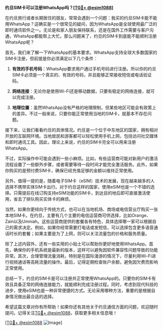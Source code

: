 **约旦SIM卡可以注册WhatsApp吗？[[TG💪+ @esim1088](https://t.me/s/esim1088)]**

在约旦旅行或者长期居住的朋友，常常会遇到一个问题：我买的约旦SIM卡能不能用WhatsApp？这确实是一个很常见的疑问，因为WhatsApp是全球使用最广泛的即时通讯软件之一。无论是和家人朋友保持联系，还是在国外工作需要与客户沟通，WhatsApp都能帮上大忙。那么问题来了，约旦的SIM卡到底能不能顺利注册WhatsApp呢？

首先，我们来了解一下WhatsApp的基本要求。WhatsApp支持全球大多数国家的SIM卡注册，但前提是你必须满足以下几个条件：

1. **有效的手机号码**：WhatsApp要求用户通过手机号码进行注册。所以你的约旦SIM卡必须是一个真实的、有效的号码，并且能够正常接收短信或电话验证码。

2. **网络连接**：无论你是使用Wi-Fi还是移动数据，只要有稳定的网络连接，就可以完成注册。

3. **地理位置**：虽然WhatsApp没有严格的地理限制，但某些地区可能会有政策上的差异。不过一般来说，只要你能正常使用当地的SIM卡，就基本不存在问题。

接下来，让我们看看约旦的具体情况。约旦是一个位于中东地区的国家，拥有相对开放的互联网环境。当地居民和游客都可以轻松使用手机上网，包括访问社交媒体和即时通讯工具。因此，理论上来说，约旦的SIM卡完全可以用来注册WhatsApp。

不过，实际操作中可能会遇到一些小麻烦。比如，有些运营商可能对新用户的激活流程设置了一些额外步骤，或者需要等待一段时间才能完全激活服务。此外，如果你购买的是预付费SIM卡，确保已经充值足够的金额以维持正常使用。

另外，值得一提的是，随着电子SIM卡（eSIM）技术的发展，现在越来越多的人选择不携带实体SIM卡出行。对于约旦这样的国家，使用eSIM也是一个不错的选择。只需提前在线订购支持eSIM功能的SIM卡，到达目的地后即可直接激活使用，省去了排队购买实体卡的麻烦。

当然，如果你更倾向于传统方式，也可以在当地机场、商场或电信营业厅购买一张本地SIM卡。在约旦，主要有几个主要的电信运营商可供选择，比如Orange、Zain以及Umniah。这些运营商提供的套餐各有特色，具体选择哪一家可以根据自己的需求决定。例如，如果你经常需要打电话或发短信，可以选择包含更多语音通话时长的套餐；如果主要是为了上网，则可以关注流量包的价格和服务质量。

除了上述内容外，还有一些实用的小贴士可以帮助你更好地使用WhatsApp。首先，确保你的手机系统是最新的版本，这样可以避免因软件兼容性问题导致的功能异常。其次，合理管理流量消耗，特别是在国际漫游的情况下，尽量利用Wi-Fi进行视频通话等高耗流量的操作。最后，记得定期检查账户余额，避免因欠费而影响正常使用。

总结一下，约旦的SIM卡是可以注册并正常使用WhatsApp的。只要你的SIM卡有效且具备正常的网络连接能力，就能顺利完成注册过程。同时，考虑到现代科技的进步，使用eSIM也是一种非常便捷的方式。无论采用哪种方法，重要的是根据自身情况做出最合适的选择。

希望这篇文章对你有所帮助！如果你还有其他关于约旦通信方面的问题，欢迎随时提问。记得关注[TG💪+ @esim1088](https://t.me/s/esim1088)，获取更多相关信息哦！

[[TG💪+ @esim1088](https://t.me/s/esim1088) ![Image](https://i.postimg.cc/4NQfJmqS/Snipaste-2025-05-13-00-14-12.png)]